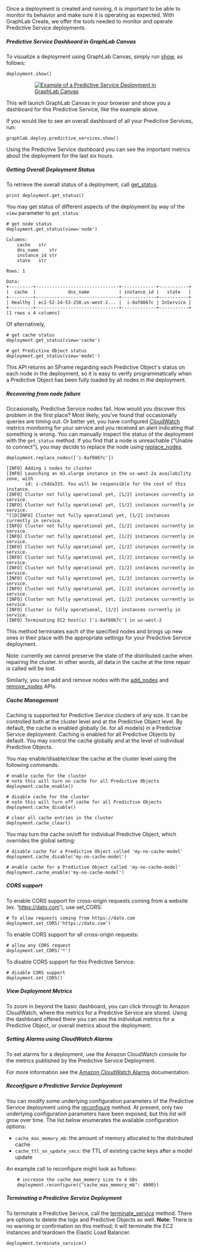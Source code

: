 Once a deployment is created and running, it is important to be able to monitor
its behavior and make sure it is operating as expected. With GraphLab Create, we
offer the tools needed to monitor and operate Predictive Service deployments.

##### Predictive Service Dashboard in GraphLab Canvas

To visualize a deployment using GraphLab Canvas, simply run
[show](https://dato.com/products/create/docs/generated/graphlab.deploy.PredictiveService.show.html#graphlab.deploy.PredictiveService.show),
as follows:

```no-highlight
deployment.show()
```

[<img alt="Example of a Predictive Service Deployment in GraphLab Canvas" src="images/predictive-services-dashboard-glc1.1.png" style="max-width: 70%; margin-left: 15%;" />](images/predictive-services-dashboard-glc1.1.png)

This will launch GraphLab Canvas in your browser and show you a dashboard for
this Predictive Service, like the example above.

If you would like to see an overall dashboard of all your Predictive Services,
run:

```no-highlight
graphlab.deploy.predictive_services.show()
```

Using the Predictive Service dashboard you can see the important metrics about
the deployment for the last six hours.

##### Getting Overall Deployment Status

To retrieve the overall status of a deployment, call
[get_status](https://dato.com/products/create/docs/generated/graphlab.deploy.PredictiveService.get_status.html#graphlab.deploy.PredictiveService.get_status).

```no-highlight
print deployment.get_status()
```

You may get status of different aspects of the deployment by way of the `view`
parameter to `get_status`

```no-highlight
# get node status
deployment.get_status(view='node')
```

```
Columns:
	cache	str
	dns_name	str
	instance_id	str
	state	str

Rows: 1

Data:
+---------+-------------------------------+-------------+-----------+
|  cache  |            dns_name           | instance_id |   state   |
+---------+-------------------------------+-------------+-----------+
| Healthy | ec2-52-24-53-250.us-west-2... |  i-8af8867c | InService |
+---------+-------------------------------+-------------+-----------+
[1 rows x 4 columns]
```

Of alternatively,

```no-highlight
# get cache status
deployment.get_status(view='cache')

# get Predictive Object status
deployment.get_status(view='model')
```

This API returns an SFrame regarding each Predictive Object's status on each
node in the deployment, so it is easy to verify programmatically when a
Predictive Object has been fully loaded by all nodes in the deployment.

##### Recovering from node failure

Occasionally, Predictive Service nodes fail. How would you discover this problem
in the first place? Most likely, you’ve found that occasionally queries are
timing out. Or better yet, you have configured
[CloudWatch](http://aws.amazon.com/cloudwatch/) metrics monitoring for your
service and you received an alert indicating that something is wrong. You can
manually inspect the status of the deployment with the `get_status` method. If
you find that a node is unreachable ("Unable to connect"), you may decide to
replace the node using
[replace_nodes](https://dato.com/products/create/docs/generated/graphlab.deploy.PredictiveService.replace_nodes.html#graphlab.deploy.PredictiveService.replace_nodes).

```no-highlight
deployment.replace_nodes(['i-8af8867c'])
```

```
[INFO] Adding 1 nodes to cluster
[INFO] Launching an m3.xlarge instance in the us-west-2a availability zone, with
       id: i-c5dda333. You will be responsible for the cost of this instance.
[INFO] Cluster not fully operational yet, [1/2] instances currently in service.
[INFO] Cluster not fully operational yet, [1/2] instances currently in service.
^[[D[INFO] Cluster not fully operational yet, [1/2] instances currently in service.
[INFO] Cluster not fully operational yet, [1/2] instances currently in service.
[INFO] Cluster not fully operational yet, [1/2] instances currently in service.
[INFO] Cluster not fully operational yet, [1/2] instances currently in service.
[INFO] Cluster not fully operational yet, [1/2] instances currently in service.
[INFO] Cluster not fully operational yet, [1/2] instances currently in service.
[INFO] Cluster not fully operational yet, [1/2] instances currently in service.
[INFO] Cluster not fully operational yet, [1/2] instances currently in service.
[INFO] Cluster not fully operational yet, [1/2] instances currently in service.
[INFO] Cluster is fully operational, [2/2] instances currently in service.
[INFO] Terminating EC2 host(s) ['i-8af8867c'] in us-west-2
```

This method terminates each of the specified nodes and brings up new ones in
their place with the appropriate settings for your Predictive Service
deployment.

Note: currently we cannot preserve the state of the distributed cache when
repairing the cluster. In other words, all data in the cache at the time repair
is called will be lost.

Similarly, you can add and remove nodes with the
[add_nodes](https://dato.com/products/create/docs/generated/graphlab.deploy.PredictiveService.add_nodes.html?highlight=add_nodes#graphlab.deploy.PredictiveService.add_nodes)
and
[remove_nodes](https://dato.com/products/create/docs/generated/graphlab.deploy.PredictiveService.remove_nodes.html?highlight=remove_nodes#graphlab.deploy.PredictiveService.remove_nodes)
APIs. 

##### Cache Management

Caching is supported for Predictive Service clusters of any size. It can be
controlled both at the cluster level and at the Predictive Object level. By
default, the cache is enabled globally (ie. for all models) in a Predictive
Service deployment. Caching is enabled for all Predictive Objects by default.
You may control the cache globally and at the level of individual Predictive
Objects.

You may enable/disable/clear the cache at the cluster level using the following
commands:

```no-highlight
# enable cache for the cluster
# note this will turn on cache for all Predictive Objects
deployment.cache_enable()

# disable cache for the cluster
# note this will turn off cache for all Predictive Objects
deployment.cache_disable()

# clear all cache entries in the cluster
deployment.cache_clear()
```

You may turn the cache on/off for individual Predictive Object, which overrides
the global setting:

```no-highlight
# disable cache for a Predictive Object called 'my-no-cache-model'
deployment.cache_disable('my-no-cache-model')

# enable cache for a Predictive Object called 'my-no-cache-model'
deployment.cache_enable('my-no-cache-model')
```

##### CORS support

To enable CORS support for cross-origin requests coming from a website
(ex. 'https://dato.com'), use set_CORS:

```no-highlight
# To allow requests coming from https://dato.com
deployment.set_CORS('https://dato.com')
```

To enable CORS support for all cross-origin requests:

```no-highlight
# allow any CORS request
deployment.set_CORS('*')
```

To disable CORS support for this Predictive Service:

```no-highlight
# disable CORS support
deployment.set_CORS()
```

##### View Deployment Metrics

To zoom in beyond the basic dashboard, you can click through to Amazon
CloudWatch, where the metrics for a Predictive Service are stored. Using the
dashboard offered there you can see the individual metrics for a Predictive
Object, or overall metrics about the deployment.

##### Setting Alarms using CloudWatch Alarms

To set alarms for a deployment, use the Amazon CloudWatch console for the
metrics published by the Predictive Service Deployment.

For more information see the
[Amazon CloudWatch Alarms](http://docs.aws.amazon.com/AmazonCloudWatch/latest/DeveloperGuide/AlarmThatSendsEmail.html)
documentation.

##### Reconfigure a Predictive Service Deployment

You can modify some underlying configuration parameters of the Predictive
Service deployment using the
[reconfigure](https://dato.com/products/create/docs/generated/graphlab.deploy.PredictiveService.reconfigure.html#graphlab.deploy.PredictiveService.reconfigure)
method. At present, only two underlying configuration parameters have been
exposed, but this list will grow over time. The list below enumerates the
available configuration options:

- `cache_max_memory_mb`: the amount of memory allocated to the distributed cache
- `cache_ttl_on_update_secs`: the TTL of existing cache keys after a model update

An example call to reconfigure might look as follows:

```no-highlight
    # increase the cache_max_memory size to 4 GBs
    deployment.reconfigure({"cache_max_memory_mb": 4000})
```

##### Terminating a Predictive Service Deployment

To terminate a Predictive Service, call the
[terminate_service](https://dato.com/products/create/docs/generated/graphlab.deploy.PredictiveService.terminate_service.html#graphlab.deploy.PredictiveService.terminate_service)
method. There are options to delete the logs and Predictive Objects as
well. **Note:** There is no warning or confirmation on this method; it will
terminate the EC2 instances and teardown the Elastic Load Balancer.

```no-highlight
deployment.terminate_service()
```
